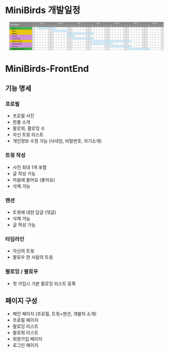 # MiniBirds 개발일정
![develop process](./images/schedule.png)
# MiniBirds-FrontEnd

## 기능 명세

### 프로필

* 프로필 사진
* 한줄 소개 
* 팔로워, 팔로잉 수
* 자신 트윗 리스트
* 개인정보 수정 가능 (닉네임, 비밀번호, 자기소개)

### 트윗 작성

* 사진 최대 1개 포함
* 글 작성 가능
* 마음에 들어요 (좋아요)
* 삭제 가능

### 멘션

* 트윗에 대한 답글 (댓글)
* 삭제 가능
* 글 작성 가능

### 타임라인

* 자신의 트윗
* 팔로우 한 사람의 트윗

### 팔로잉 / 팔로우
* 첫 가입시 기본 팔로잉 리스트 등록

## 페이지 구성

* 메인 페이지 (프로필, 트윗+멘션, 개발자 소개)
* 프로필 페이지
* 팔로잉 리스트
* 팔로워 리스트
* 회원가입 페이지
* 로그인 페이지
